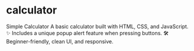 # calculator
Simple Calculator A basic calculator built with HTML, CSS, and JavaScript. ✨ Includes a unique popup alert feature when pressing buttons. 🛠 Beginner-friendly, clean UI, and responsive.
